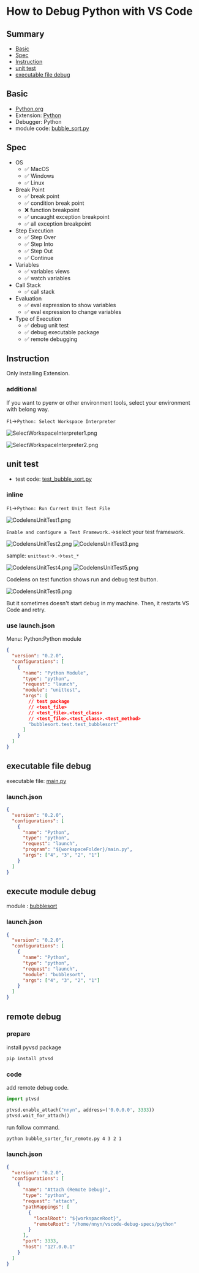 # How to Debug Python with VS Code

## Summary

- [Basic](#basic)
- [Spec](#spec)
- [Instruction](#instruction)
- [unit test](#unit-test)
- [executable file debug](#executable-file-debug)

## Basic

- [Python.org](https://www.python.org/)
- Extension: [Python](https://marketplace.visualstudio.com/items?itemName=donjayamanne.python)
- Debugger: Python
- module code: [bubble_sort.py](https://github.com/vscode-debug-specs/python/blob/master/bubble_sort.py)

## Spec

- OS
  - ✅ MacOS
  - ✅ Windows
  - ✅ Linux
- Break Point
  - ✅ break point
  - ✅ condition break point
  - ❌ function breakpoint
  - ✅ uncaught exception breakpoint
  - ✅ all exception breakpoint
- Step Execution
  - ✅ Step Over
  - ✅ Step Into
  - ✅ Step Out
  - ✅ Continue
- Variables
  - ✅ variables views
  - ✅ watch variables
- Call Stack
  - ✅ call stack
- Evaluation
  - ✅ eval expression to show variables
  - ✅ eval expression to change variables
- Type of Execution
  - ✅ debug unit test
  - ✅ debug executable package
  - ✅ remote debugging

## Instruction

Only installing Extension.

### additional

If you want to pyenv or other environment tools, select your environment with belong way.

`F1`->`Python: Select Workspace Interpreter`

![SelectWorkspaceInterpreter1.png](SelectWorkspaceInterpreter1.png)

![SelectWorkspaceInterpreter2.png](SelectWorkspaceInterpreter2.png)

## unit test

- test code: [test_bubble_sort.py](https://github.com/vscode-debug-specs/python/blob/master/test_bubble_sort.py)

### inline

`F1`->`Python: Run Current Unit Test File`

![CodelensUnitTest1.png](CodelensUnitTest1.png)

`Enable and configure a Test Framework.`->select your test framework.

![CodelensUnitTest2.png](CodelensUnitTest2.png)
![CodelensUnitTest3.png](CodelensUnitTest3.png)

sample: `unittest`->`.`->`test_*`

![CodelensUnitTest4.png](CodelensUnitTest4.png)
![CodelensUnitTest5.png](CodelensUnitTest5.png)

Codelens on test function shows run and debug test button.

![CodelensUnitTest6.png](CodelensUnitTest6.png)

But it sometimes doesn't start debug in my machine. Then, it restarts VS Code and retry.

### use launch.json

Menu: Python:Python module

```json
{
  "version": "0.2.0",
  "configurations": [
    {
      "name": "Python Module",
      "type": "python",
      "request": "launch",
      "module": "unittest",
      "args": [
        // test package
        // <test_file>
        // <test_file>.<test_class>
        // <test_file>.<test_class>.<test_method>
        "bubblesort.test.test_bubblesort"
      ]
    }
  ]
}
```

## executable file debug

executable file: [main.py](https://github.com/vscode-debug-specs/python/blob/master/main.py)

### launch.json

```json
{
  "version": "0.2.0",
  "configurations": [
    {
      "name": "Python",
      "type": "python",
      "request": "launch",
      "program": "${workspaceFolder}/main.py",
      "args": ["4", "3", "2", "1"]
    }
  ]
}
```

## execute module debug

module : [bubblesort](https://github.com/vscode-debug-specs/python/blob/master/bubblesort)

### launch.json

```json
{
  "version": "0.2.0",
  "configurations": [
    {
      "name": "Python",
      "type": "python",
      "request": "launch",
      "module": "bubblesort",
      "args": ["4", "3", "2", "1"]
    }
  ]
}
```

## remote debug

### prepare

install pyvsd package

```sh
pip install ptvsd
```

### code

add remote debug code.

```python
import ptvsd

ptvsd.enable_attach("nnyn", address=('0.0.0.0', 3333))
ptvsd.wait_for_attach()
```

run follow command.

```sh
python bubble_sorter_for_remote.py 4 3 2 1
```

### launch.json

```json
{
  "version": "0.2.0",
  "configurations": [
    {
      "name": "Attach (Remote Debug)",
      "type": "python",
      "request": "attach",
      "pathMappings": [
        {
          "localRoot": "${workspaceRoot}",
          "remoteRoot": "/home/nnyn/vscode-debug-specs/python"
        }
      ],
      "port": 3333,
      "host": "127.0.0.1"
    }
  ]
}
```
